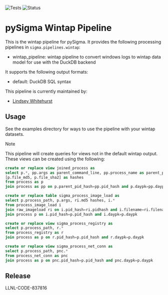 ![Tests](https://github.com/LLNL/pySigma-pipeline-wintap/actions/workflows/test.yml/badge.svg)
![Status](https://img.shields.io/badge/Status-pre--release-orange)

# pySigma Wintap Pipeline

This is the wintap pipeline for pySigma. It provides the following processing pipelines in `sigma.pipelines.wintap`:

* wintap_pipeline: wintap pipeline to convert windows logs to wintap data model for use with the DuckDB backend

It supports the following output formats:

* default: DuckDB SQL syntax

This pipeline is currently maintained by:

* [Lindsey Whitehurst](https://github.com/LLNL/)

## Usage

See the examples directory for ways to use the pipeline with your wintap datasets.

> [!NOTE]  
> This pipeline will create queries for views not in the default wintap output. These views can be created using the following:

```sql
create or replace view joined_process as
select p.*, pp.args as parent_command_line, pp.process_name as parent_process_name,
[p.file_md5, p.file_sha2] as hashes
from process as p
join process as pp on p.parent_pid_hash=pp.pid_hash and p.daypk=pp.daypk
```

```sql
create or replace table sigma_process_image_load as
select p.process_path, p.args, ri.md5 hashes, i.*
from process_image_load i
join raw_imageload ri on i.pid_hash=ri.pidhash and i.filename=ri.filename and i.daypk=ri.daypk
join process p on i.pid_hash=p.pid_hash and i.daypk=p.daypk
```

```sql
create or replace view sigma_process_registry as
select p.process_path, r.*
from process_registry as r
join process as p on r.pid_hash=p.pid_hash and r.daypk=p.daypk
```

```sql
create or replace view sigma_process_net_conn as
select p.process_path, pnc.*
from process_net_conn as pnc
join process as p on pnc.pid_hash=p.pid_hash and pnc.daypk=p.daypk
```

## Release

LLNL-CODE-837816
